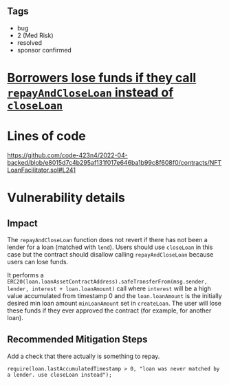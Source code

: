 ## Tags

- bug
- 2 (Med Risk)
- resolved
- sponsor confirmed

# [Borrowers lose funds if they call `repayAndCloseLoan` instead of `closeLoan`](https://github.com/code-423n4/2022-04-backed-findings/issues/27) 

# Lines of code

https://github.com/code-423n4/2022-04-backed/blob/e8015d7c4b295af131f017e646ba1b99c8f608f0/contracts/NFTLoanFacilitator.sol#L241


# Vulnerability details

## Impact
The `repayAndCloseLoan` function does not revert if there has not been a lender for a loan (matched with `lend`).
Users should use `closeLoan` in this case but the contract should disallow calling `repayAndCloseLoan` because users can lose funds.

It performs a `ERC20(loan.loanAssetContractAddress).safeTransferFrom(msg.sender, lender, interest + loan.loanAmount)` call where `interest` will be a high value accumulated from timestamp 0 and the `loan.loanAmount` is the initially desired min loan amount `minLoanAmount` set in `createLoan`.
The user will lose these funds if they ever approved the contract (for example, for another loan).

## Recommended Mitigation Steps
Add a check that there actually is something to repay.

```solidity
require(loan.lastAccumulatedTimestamp > 0, "loan was never matched by a lender. use closeLoan instead");
```


